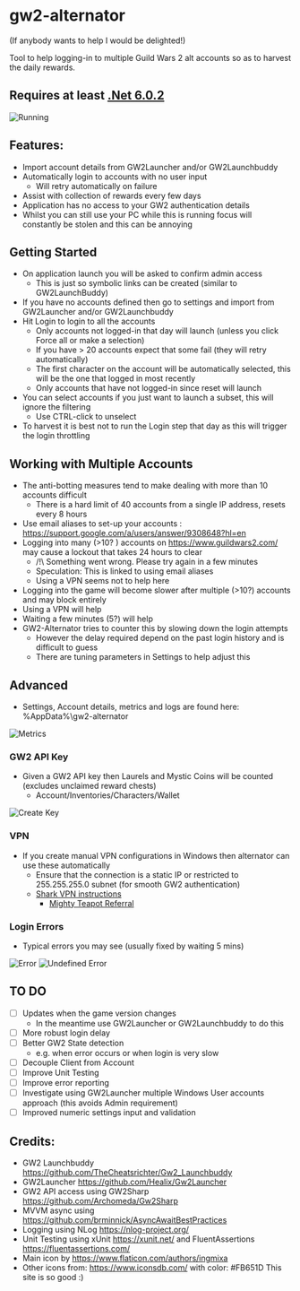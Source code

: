 # gw2-alternator
(If anybody wants to help I would be delighted!)

Tool to help logging-in to multiple Guild Wars 2 alt accounts so as to harvest the daily rewards.

## Requires at least [.Net 6.0.2](https://dotnet.microsoft.com/en-us/download/dotnet/6.0)


![Running](images/running.png)

## Features:
 * Import account details from GW2Launcher and/or GW2Launchbuddy
 * Automatically login to accounts with no user input
   * Will retry automatically on failure
 * Assist with collection of rewards every few days
 * Application has no access to your GW2 authentication details
 * Whilst you can still use your PC while this is running focus will constantly be stolen and this can be annoying

## Getting Started
 * On application launch you will be asked to confirm admin access
   * This is just so symbolic links can be created (similar to GW2LaunchBuddy)
 * If you have no accounts defined then go to settings and import from GW2Launcher and/or GW2Launchbuddy
 * Hit Login to login to all the accounts
   * Only accounts not logged-in that day will launch (unless you click Force all or make a selection)
   * If you have > 20 accounts expect that some fail (they will retry automatically)
   * The first character on the account will be automatically selected, this will be the one that logged in most recently
   * Only accounts that have not logged-in since reset will launch
 * You can select accounts if you just want to launch a subset, this will ignore the filtering
   * Use CTRL-click to unselect
 * To harvest it is best not to run the Login step that day as this will trigger the login throttling

 ## Working with Multiple Accounts
 * The anti-botting measures tend to make dealing with more than 10 accounts difficult
   * There is a hard limit of 40 accounts from a single IP address, resets every 8 hours
 * Use email aliases to set-up your accounts : https://support.google.com/a/users/answer/9308648?hl=en
 * Logging into many (>10? ) accounts on https://www.guildwars2.com/ may cause a lockout that takes 24 hours to clear
   * /!\ Something went wrong. Please try again in a few minutes
   * Speculation: This is linked to using email aliases
   * Using a VPN seems not to help here
 * Logging into the game will become slower after multiple (>10?) accounts and may block entirely
  * Using a VPN will help
  * Waiting a few minutes (5?) will help
  * GW2-Alternator tries to counter this by slowing down the login attempts
    * However the delay required depend on the past login history and is difficult to guess
    * There are tuning parameters in Settings to help adjust this

## Advanced
 * Settings, Account details, metrics and logs are found here: %AppData%\gw2-alternator

![Metrics](images/AccountLoginMetrics.png)

### GW2 API Key
 * Given a GW2 API key then Laurels and Mystic Coins will be counted (excludes unclaimed reward chests)
   * Account/Inventories/Characters/Wallet

 ![Create Key](images/api_create.png)

### VPN
 * If you create manual VPN configurations in Windows then alternator can use these automatically
   * Ensure that the connection is a static IP or restricted to 255.255.255.0 subnet (for smooth GW2 authentication)
   * [Shark VPN instructions](https://support.surfshark.com/hc/en-us/articles/360003144894-How-to-set-up-an-IKEv2-connection-manually-on-Windows-)
     * [Mighty Teapot Referral](http://surfshark.deals/MightyTeapot)

### Login Errors
 * Typical errors you may see (usually fixed by waiting 5 mins)

![Error](images/Login_Error.png)
![Undefined Error](images/Login_Error_Undefined.png)

## TO DO
- [ ] Updates when the game version changes 
   * In the meantime use GW2Launcher or GW2Launchbuddy to do this
- [ ] More robust login delay
- [ ] Better GW2 State detection
   * e.g. when error occurs or when login is very slow
- [ ] Decouple Client from Account
- [ ] Improve Unit Testing
- [ ] Improve error reporting
- [ ] Investigate using GW2Launcher multiple Windows User accounts approach (this avoids Admin requirement)
- [ ] Improved numeric settings input and validation

## Credits:
* GW2 Launchbuddy https://github.com/TheCheatsrichter/Gw2_Launchbuddy
* GW2Launcher https://github.com/Healix/Gw2Launcher
* GW2 API access using GW2Sharp https://github.com/Archomeda/Gw2Sharp
* MVVM async using https://github.com/brminnick/AsyncAwaitBestPractices
* Logging using NLog https://nlog-project.org/
* Unit Testing using xUnit https://xunit.net/ and FluentAssertions https://fluentassertions.com/
* Main icon by https://www.flaticon.com/authors/ingmixa
* Other icons from: https://www.iconsdb.com/ with color: #FB651D This site is so good :)
